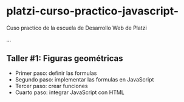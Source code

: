 # platzi-curso-practico-javascript-
Cuso practico de la escuela de Desarrollo Web de Platzi

...

## Taller #1: Figuras geométricas

- Primer paso: definir las formulas
- Segundo paso: implementar las formulas en JavaScript
- Tercer paso: crear funciones
- Cuarto paso: integrar JavaScript con HTML